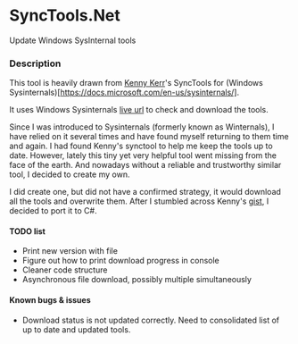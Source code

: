 # SyncTools.Net
Update Windows SysInternal tools

### Description
This tool is heavily drawn from [Kenny Kerr](https://github.com/kennykerr)'s SyncTools for (Windows Sysinternals)[https://docs.microsoft.com/en-us/sysinternals/].

It uses Windows Sysinternals [live url](https://live.sysinternals.com/) to check and download the tools.

Since I was introduced to Sysinternals (formerly known as Winternals), I have relied on it several times and have found myself returning to them time and again. I had found Kenny's synctool to help me keep the tools up to date. However, lately this tiny yet very helpful tool went missing from the face of the earth. And nowadays without a reliable and trustworthy similar tool, I decided to create my own.

I did create one, but did not have a confirmed strategy, it would download all the tools and overwrite them. After I stumbled across Kenny's [gist](https://gist.github.com/kennykerr/d72b59a7674001f51431cb973df84cdd), I decided to port it to C#.

#### TODO list
- Print new version with file
- Figure out how to print download progress in console
- Cleaner code structure
- Asynchronous file download, possibly multiple simultaneously

#### Known bugs & issues
- Download status is not updated correctly. Need to consolidated list of up to date and updated tools.